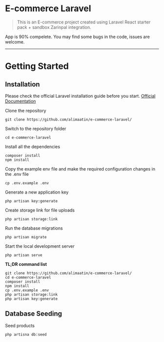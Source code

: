 # E-commerce Laravel
> This is an E-commerce project created using Laravel React starter pack + sandbox Zarinpal integration.

App is 90% compelete. You may find some bugs in the code, issues are welcome. 

---
# Getting Started
## Installation
Please check the official Laravel installation guide before you start. [Official Documentation](https://laravel.com/)

Clone the repository
```
git clone https://github.com/alimaatin/e-commerce-laravel/
```
Switch to the repository folder
```
cd e-commerce-laravel
```
Install all the dependencies
```
composer install
npm install
```
Copy the example env file and make the required configuration changes in the .env file
```
cp .env.example .env
```
Generate a new application key
```
php artisan key:generate
```
Create storage link for file uploads
```
php artisan storage:link
```
Run the database migrations
```
php artisan migrate
```
Start the local development server
```
php artisan serve
```

**TL;DR command list**
```
git clone https://github.com/alimaatin/e-commerce-laravel/
cd e-commerce-laravel
composer install
npm install
cp .env.example .env
php artisan storage:link
php artisan key:generate
```

## Database Seeding
Seed products
```
php artisna db:seed
```
